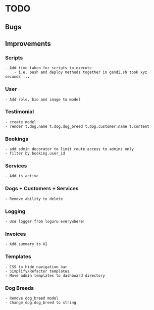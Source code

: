 # TODO

## Bugs

## Improvements

### Scripts

    - Add time taken for scripts to execute
        - i.e. push and deploy methods together in gandi.sh took xyz seconds ...

### User

    - Add role, bio and image to model

### Testimonial

    - create model
    - render t.dog.name t.dog.dog_breed t.dog.customer.name t.content

### Bookings

    - add admin decorator to limit route access to admins only
    - filter by booking.user_id

### Services

    - Add is_active

### Dogs + Customers + Services

    - Remove ability to delete

### Logging

    - Use logger from loguru everywhere!

### Invoices

    - Add summary to UI

### Templates
    
    - CSS to hide navigation bar
    - Simplify/Refactor templates
    - Move admin templates to dashboard directory

### Dog Breeds

    - Remove dog_breed model
    - Change dog.dog_breed to string
